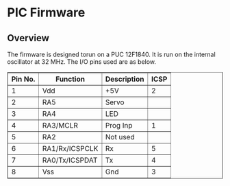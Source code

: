 # PIC Firmware

## Overview

The firmware is designed torun on a PUC 12F1840. It is run on the internal oscillator at 32 MHz. The I/O pins used are as below.

<table border="1" cellspacing="0" cellpadding="2">
	<tr><th>Pin No.</th><th>Function</th><th>Description</th><th>ICSP</th></tr>
	<tr><td>1</td><td>Vdd</td><td>+5V</td><td>2</td></tr>
	<tr><td>2</td><td>RA5</td><td>Servo</td><td></td></tr>
	<tr><td>3</td><td>RA4</td><td>LED</td><td></td></tr>
	<tr><td>4</td><td>RA3/MCLR</td><td>Prog Inp</td><td>1</td></tr>
	<tr><td>5</td><td>RA2</td><td>Not used</td><td></td></tr>
	<tr><td>6</td><td>RA1/Rx/ICSPCLK</td><td>Rx</td><td>5</td></tr>
	<tr><td>7</td><td>RA0/Tx/ICSPDAT</td><td>Tx</td><td>4</td></tr>
	<tr><td>8</td><td>Vss</td><td>Gnd</td><td>3</td></tr>
</table>